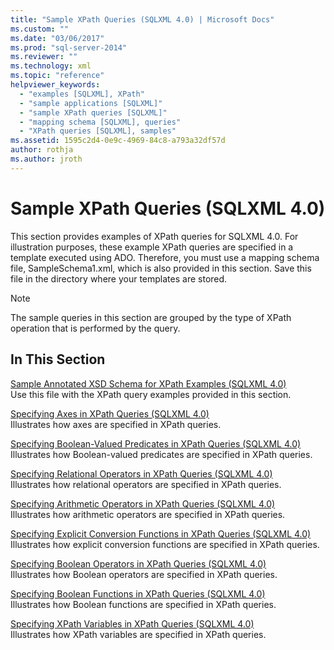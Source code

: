 ```yaml
---
title: "Sample XPath Queries (SQLXML 4.0) | Microsoft Docs"
ms.custom: ""
ms.date: "03/06/2017"
ms.prod: "sql-server-2014"
ms.reviewer: ""
ms.technology: xml
ms.topic: "reference"
helpviewer_keywords: 
  - "examples [SQLXML], XPath"
  - "sample applications [SQLXML]"
  - "sample XPath queries [SQLXML]"
  - "mapping schema [SQLXML], queries"
  - "XPath queries [SQLXML], samples"
ms.assetid: 1595c2d4-0e9c-4969-84c8-a793a32df57d
author: rothja
ms.author: jroth
---
```

# Sample XPath Queries (SQLXML 4.0)
  This section provides examples of XPath queries for SQLXML 4.0. For illustration purposes, these example XPath queries are specified in a template executed using ADO. Therefore, you must use a mapping schema file, SampleSchema1.xml, which is also provided in this section. Save this file in the directory where your templates are stored.  
  
> [!NOTE]  
>  The sample queries in this section are grouped by the type of XPath operation that is performed by the query.  
  
## In This Section  
 [Sample Annotated XSD Schema for XPath Examples &#40;SQLXML 4.0&#41;](sample-annotated-xsd-schema-for-xpath-examples-sqlxml-4-0.md)  
 Use this file with the XPath query examples provided in this section.  
  
 [Specifying Axes in XPath Queries &#40;SQLXML 4.0&#41;](specifying-axes-in-xpath-queries-sqlxml-4-0.md)  
 Illustrates how axes are specified in XPath queries.  
  
 [Specifying Boolean-Valued Predicates in XPath Queries &#40;SQLXML 4.0&#41;](specifying-boolean-valued-predicates-in-xpath-queries-sqlxml-4-0.md)  
 Illustrates how Boolean-valued predicates are specified in XPath queries.  
  
 [Specifying Relational Operators in XPath Queries &#40;SQLXML 4.0&#41;](specifying-relational-operators-in-xpath-queries-sqlxml-4-0.md)  
 Illustrates how relational operators are specified in XPath queries.  
  
 [Specifying Arithmetic Operators in XPath Queries &#40;SQLXML 4.0&#41;](specifying-arithmetic-operators-in-xpath-queries-sqlxml-4-0.md)  
 Illustrates how arithmetic operators are specified in XPath queries.  
  
 [Specifying Explicit Conversion Functions in XPath Queries &#40;SQLXML 4.0&#41;](specifying-explicit-conversion-functions-in-xpath-queries-sqlxml-4-0.md)  
 Illustrates how explicit conversion functions are specified in XPath queries.  
  
 [Specifying Boolean Operators in XPath Queries &#40;SQLXML 4.0&#41;](specifying-boolean-operators-in-xpath-queries-sqlxml-4-0.md)  
 Illustrates how Boolean operators are specified in XPath queries.  
  
 [Specifying Boolean Functions in XPath Queries &#40;SQLXML 4.0&#41;](specifying-boolean-functions-in-xpath-queries-sqlxml-4-0.md)  
 Illustrates how Boolean functions are specified in XPath queries.  
  
 [Specifying XPath Variables in XPath Queries &#40;SQLXML 4.0&#41;](specifying-xpath-variables-in-xpath-queries-sqlxml-4-0.md)  
 Illustrates how XPath variables are specified in XPath queries.  
  
  
